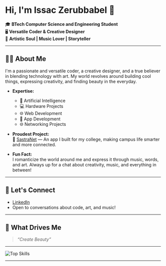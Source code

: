 # Hi, I'm Issac Zerubbabel 👋

🎓 **BTech Computer Science and Engineering Student**  
🖥️ **Versatile Coder & Creative Designer**  
🎨 **Artistic Soul | Music Lover | Storyteller**

---

## 👨‍💻 About Me

I'm a passionate and versatile coder, a creative designer, and a true believer in blending technology with art. My world revolves around building cool things, expressing creativity, and finding beauty in the everyday.

- **Expertise:**  
  - 🤖 Artificial Intelligence  
  - 💻 Hardware Projects  
  - 🌐 Web Development  
  - 📱 App Development  
  - 🌐 Networking Projects

- **Proudest Project:**  
  🚀 [SastraNet](#) — An app I built for my college, making campus life smarter and more connected.

- **Fun Fact:**  
  I romanticize the world around me and express it through music, words, and art. Always up for a chat about creativity, music, and everything in between!

---

## 🌟 Let's Connect

- [LinkedIn](https://www.linkedin.com/in/issaczerubbabel/)
- Open to conversations about code, art, and music!

---

## 🎵 What Drives Me

> *“Create Beauty”*

---

![Top Skills](https://skillicons.dev/icons?i=python,java,js,react,flutter,arduino,ai,html,css,figma)

---

<!--
If you want to add more links, projects, or images, just let me know!
-->
